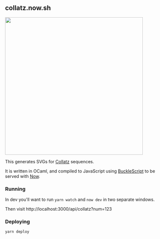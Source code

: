 ## collatz.now.sh

<img width="450" src="https://collatz.now.sh/20191209.svg">

This generates SVGs for [Collatz](https://en.wikipedia.org/wiki/Collatz_conjecture) sequences.

It is written in OCaml, and compiled to JavaScript using [BuckleScript](https://bucklescript.github.io/) to be served with [Now](https://now.sh).

### Running

In dev you'll want to run `yarn watch` and `now dev` in two separate windows.

Then visit http://localhost:3000/api/collatz?num=123

### Deploying

`yarn deploy`
